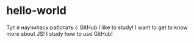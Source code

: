 # hello-world
Тут я научилась работать с GitHub
I like to study! I want to get to know more about JS!
I study how to use GitHub!
